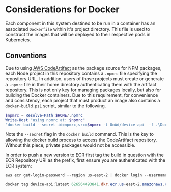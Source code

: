 # Considerations for Docker

Each component in this system destined to be run in a container has an associated `Dockerfile` within it's project directory.  This file is used to construct the images that will be deployed to their respective pods in Kubernetes.

## Conventions

Due to using [AWS CodeArtifact](https://aws.amazon.com/codeartifact/) as the package source for NPM packages, each Node project in this repository contains a `.npmrc` file specifying the repository URL.  In addition, users of those projects must create or generate a `.npmrc` file in their home directory authenticating them with the artifact repository.  This is not only key for managing packages locally, but also for building the Docker containers.  Due to this requirement, for convenience and consistency, each project that must product an image also contains a `docker-build.ps1` script, similar to the following.

```powershell
$npmrc = Resolve-Path $HOME/.npmrc
Write-Host "using npmrc at: $npmrc"
"docker build --secret id=npmrc,src=$npmrc -t UnAd/device-api  -f .\Dockerfile ." | Invoke-Expression
```

Note the `--secret` flag in the `docker build` command.  This is the key to allowing the docker build process to access the CodeArtifact repository.  Without this piece, private packages would not be accessible.

In order to push a new version to ECR first tag the build in question with the ECR Repository URI as the prefix, first ensure you are authenticated with the ECR system:

```powershell
aws ecr get-login-password --region us-east-2 | docker login --username AWS --password-stdin 626564493841.dkr.ecr.us-east-2.amazonaws.com
```


```powershell
docker tag device-api:latest 626564493841.dkr.ecr.us-east-2.amazonaws.com/UnAd/device-api:latest
```


